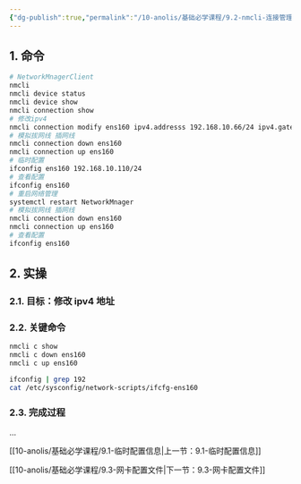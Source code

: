 ```yaml
---
{"dg-publish":true,"permalink":"/10-anolis/基础必学课程/9.2-nmcli-连接管理/","dgPassFrontmatter":true}
---
```



## 1. 命令

```bash
# NetworkMnagerClient
nmcli
nmcli device status
nmcli device show
nmcli connection show
# 修改ipv4
nmcli connection modify ens160 ipv4.addresss 192.168.10.66/24 ipv4.gateway 192.168.10.2 ipv4.dns 192.168.10.2 connection.autoconnect yes
# 模拟拔网线 插网线
nmcli connection down ens160
nmcli connection up ens160
# 临时配置
ifconfig ens160 192.168.10.110/24
# 查看配置
ifconfig ens160
# 重启网络管理
systemctl restart NetworkMnager
# 模拟拔网线 插网线
nmcli connection down ens160
nmcli connection up ens160
# 查看配置
ifconfig ens160

```


## 2. 实操

### 2.1. 目标：修改 ipv4 地址

### 2.2. 关键命令

```bash
nmcli c show
nmcli c down ens160
nmcli c up ens160

ifconfig | grep 192
cat /etc/sysconfig/network-scripts/ifcfg-ens160


```


### 2.3. 完成过程

...


[[10-anolis/基础必学课程/9.1-临时配置信息\|上一节：9.1-临时配置信息]]

[[10-anolis/基础必学课程/9.3-网卡配置文件\|下一节：9.3-网卡配置文件]]